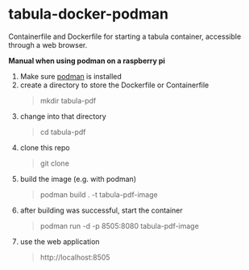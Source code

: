 # tabula-docker-podman
Containerfile and Dockerfile for starting a tabula container, accessible through a web browser.

**Manual when using podman on a raspberry pi**

1. Make sure [podman](https://podman.io/docs/installation) is installed
2. create a directory to store the Dockerfile or Containerfile
    > mkdir tabula-pdf
3. change into that directory
    > cd tabula-pdf
4. clone this repo
    > git clone
5. build the image (e.g. with podman)
    > podman build . -t tabula-pdf-image
6. after building was successful, start the container
    > podman run -d -p 8505:8080 tabula-pdf-image
7. use the web application
    > http://localhost:8505
    

